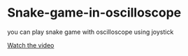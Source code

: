 # Snake-game-in-oscilloscope
you can play snake game with oscilloscope using joystick

[Watch the video](https://www.aparat.com/v/XG8LS)


